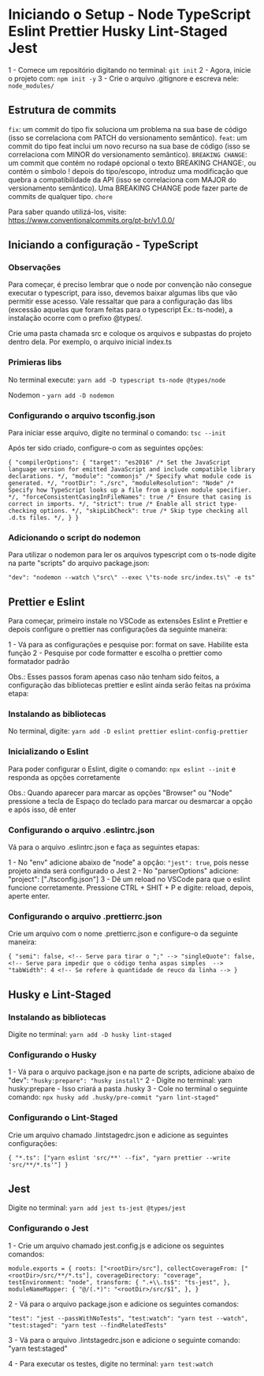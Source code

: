 # Iniciando o Setup - Node TypeScript Eslint Prettier Husky Lint-Staged Jest

1 - Comece um repositório digitando no terminal: `git init`
2 - Agora, inicie o projeto com: `npm init -y`
3 - Crie o arquivo .gitignore e escreva nele: `node_modules/`

## Estrutura de commits

`fix`: um commit do tipo fix soluciona um problema na sua base de código (isso se correlaciona com PATCH do versionamento semântico).
`feat`: um commit do tipo feat inclui um novo recurso na sua base de código (isso se correlaciona com MINOR do versionamento semântico).
`BREAKING CHANGE`: um commit que contém no rodapé opcional o texto BREAKING CHANGE:, ou contém o símbolo ! depois do tipo/escopo, introduz uma modificação que quebra a compatibilidade da API (isso se correlaciona com MAJOR do versionamento semântico). Uma BREAKING CHANGE pode fazer parte de commits de qualquer tipo.
`chore`

Para saber quando utilizá-los, visite: https://www.conventionalcommits.org/pt-br/v1.0.0/

## Iniciando a configuração - TypeScript

### Observações

Para começar, é preciso lembrar que o node por convenção não consegue executar o typescript, para isso, devemos baixar algumas libs que vão permitir esse acesso. Vale ressaltar que para a configuração das libs (excessão aquelas que foram feitas para o typescript Ex.: ts-node), a instalação ocorre com o prefixo @types/.

Crie uma pasta chamada src e coloque os arquivos e subpastas do projeto dentro dela. Por exemplo, o arquivo inicial index.ts

### Primieras libs

No terminal execute: `yarn add -D typescript ts-node @types/node`

Nodemon - `yarn add -D nodemon`

### Configurando o arquivo tsconfig.json

Para iniciar esse arquivo, digite no terminal o comando: `tsc --init`

Após ter sido criado, configure-o com as seguintes opções:

`{
  "compilerOptions": {
    "target": "es2016" /* Set the JavaScript language version for emitted JavaScript and include compatible library declarations. */,
    "module": "commonjs" /* Specify what module code is generated. */,
    "rootDir": "./src",
    "moduleResolution": "Node" /* Specify how TypeScript looks up a file from a given module specifier. */,
    "forceConsistentCasingInFileNames": true /* Ensure that casing is correct in imports. */,
    "strict": true /* Enable all strict type-checking options. */,
    "skipLibCheck": true /* Skip type checking all .d.ts files. */,
  }
}`

### Adicionando o script do nodemon

Para utilizar o nodemon para ler os arquivos typescript com o ts-node digite na parte "scripts" do arquivo package.json: 

`"dev": "nodemon --watch \"src\" --exec \"ts-node src/index.ts\" -e ts"`

## Prettier e Eslint

Para começar, primeiro instale no VSCode as extensões Eslint e Prettier e depois configure o prettier nas configurações da seguinte maneira:

1 - Vá para as configurações e pesquise por: format on save. Habilite esta função
2 - Pesquise por code formatter e escolha o prettier como formatador padrão

Obs.: Esses passos foram apenas caso não tenham sido feitos, a configuração das bibliotecas prettier e eslint ainda serão feitas na próxima etapa:

### Instalando as bibliotecas

No terminal, digite: `yarn add -D eslint prettier eslint-config-prettier`

### Inicializando o Eslint

Para poder configurar o Eslint, digite o comando: `npx eslint --init` e responda as opções corretamente

Obs.: Quando aparecer para marcar as opções "Browser" ou "Node" pressione a tecla de Espaço do teclado para marcar ou desmarcar a opção e após isso, dê enter

### Configurando o arquivo .eslintrc.json

Vá para o arquivo .eslintrc.json e faça as seguintes etapas: 

1 - No "env" adicione abaixo de "node" a opção: `"jest": true`, pois nesse projeto ainda será configurado o Jest
2 - No "parserOptions" adicione: "project": ["./tsconfig.json"]
3 - Dê um reload no VSCode para que o eslint funcione corretamente. Pressione CTRL + SHIT + P e digite: reload, depois, aperte enter.

### Configurando o arquivo .prettierrc.json

Crie um arquivo com o nome .prettierrc.json e configure-o da seguinte maneira: 

`{
    "semi": false, <!-- Serve para tirar o ";" -->
    "singleQuote": false, <!-- Serve para impedir que o código tenha aspas simples  -->
    "tabWidth": 4 <!-- Se refere à quantidade de reuco da linha -->
}`

## Husky e Lint-Staged

### Instalando as bibliotecas

Digite no terminal: `yarn add -D husky lint-staged`

### Configurando o Husky

1 - Vá para o arquivo package.json e na parte de scripts, adicione abaixo de "dev": `"husky:prepare": "husky install"`
2 - Digite no terminal: yarn husky:prepare - Isso criará a pasta .husky
3 - Cole no terminal o seguinte comando: `npx husky add .husky/pre-commit "yarn lint-staged"`

### Configurando o Lint-Staged

Crie um arquivo chamado .lintstagedrc.json e adicione as seguintes configurações: 

`{
  "*.ts": ["yarn eslint 'src/**' --fix", "yarn prettier --write 'src/**/*.ts'"]
}`

## Jest

Digite no terminal: `yarn add jest ts-jest @types/jest`

### Configurando o Jest

1 - Crie um arquivo chamado jest.config.js e adicione os seguintes comandos: 

`module.exports = {
  roots: ["<rootDir>/src"],
  collectCoverageFrom: ["<rootDir>/src/**/*.ts"],
  coverageDirectory: "coverage",
  testEnvironment: "node",
  transform: {
    ".+\\.ts$": "ts-jest",
  },
  moduleNameMapper: {
    "@/(.*)": "<rootDir>/src/$1",
  },
}`

2 - Vá para o arquivo package.json e adicione os seguintes comandos: 

`
  "test": "jest --passWithNoTests",
  "test:watch": "yarn test --watch",
  "test:staged": "yarn test --findRelatedTests"
`

3 - Vá para o arquivo .lintstagedrc.json e adicione o seguinte comando: "yarn test:staged"

4 - Para executar os testes, digite no terminal: `yarn test:watch`

